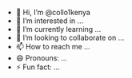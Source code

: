 - 👋 Hi, I’m @collo1kenya
- 👀 I’m interested in ...
- 🌱 I’m currently learning ...
- 💞️ I’m looking to collaborate on ...
- 📫 How to reach me ...
- 😄 Pronouns: ...
- ⚡ Fun fact: ...

<!---
collo1kenya/collo1kenya is a ✨ special ✨ repository because its `README.md` (this file) appears on your GitHub profile.
You can click the Preview link to take a look at your changes.
--->
